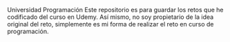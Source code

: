 Universidad Programación
Este repositorio es para guardar los retos que he codificado del curso en Udemy. Así mismo, no soy propietario de la idea original del reto, simplemente es mi forma de realizar el reto en curso de programación.
